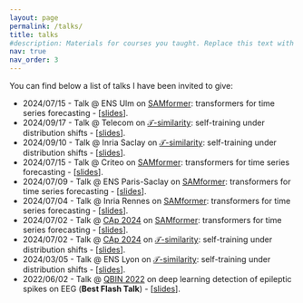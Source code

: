 ```yaml
---
layout: page
permalink: /talks/
title: talks
#description: Materials for courses you taught. Replace this text with your description.
nav: true
nav_order: 3
---
```


You can find below a list of talks I have been invited to give:
- 2024/07/15 - Talk @ ENS Ulm on <a href="https://arxiv.org/pdf/2402.10198">SAMformer</a>: transformers for time series forecasting - [<a href="/assets/pdf/Presentation_ICML_2024_CDS_ENS_Ulm_17_09_2024.pdf">slides</a>]. 
- 2024/09/17 - Talk @ Telecom on <a href="https://arxiv.org/pdf/2310.14814"> $\mathcal{T}$-similarity</a>: self-training under distribution shifts - [<a href="/assets/pdf/Presentation_AISTATS_2024_DIG_Telecom_24_09_2024.pdf">slides</a>].
- 2024/09/10 - Talk @ Inria Saclay on <a href="https://arxiv.org/pdf/2310.14814"> $\mathcal{T}$-similarity</a>: self-training under distribution shifts - [<a href="/assets/pdf/Presentation_AISTATS_2024_INRIA_SODA_MIND_10_09_2024.pdf">slides</a>].
- 2024/07/15 - Talk @ Criteo on <a href="https://arxiv.org/pdf/2402.10198">SAMformer</a>: transformers for time series forecasting - [<a href="/assets/pdf/Presentation_ICML_2024_Criteo_15_07_2024.pdf">slides</a>]. 
- 2024/07/09 - Talk @ ENS Paris-Saclay on <a href="https://arxiv.org/pdf/2402.10198">SAMformer</a>: transformers for time series forecasting - [<a href="/assets/pdf/Presentation_ICML_2024_Centre_Borelli_09_07_2024.pdf">slides</a>]. 
- 2024/07/04 - Talk @ Inria Rennes on <a href="https://arxiv.org/pdf/2402.10198">SAMformer</a>: transformers for time series forecasting - [<a href="/assets/pdf/Presentation_ICML_2024_INRIA_MALT_04_07_2024.pdf">slides</a>]. 
- 2024/07/02 - Talk @ <a href="https://caprfiap2024.sciencesconf.org/">CAp 2024</a> on <a href="https://arxiv.org/pdf/2402.10198">SAMformer</a>: transformers for time series forecasting - [<a href="/assets/pdf/Presentation_ICML_2024_Generic.pdf">slides</a>]. 
- 2024/07/02 - Talk @ <a href="https://caprfiap2024.sciencesconf.org/">CAp 2024</a> on <a href="https://arxiv.org/pdf/2310.14814"> $\mathcal{T}$-similarity</a>: self-training under distribution shifts - [<a href="/assets/pdf/Presentation_AISTATS_2024_generic.pdf">slides</a>]. 
- 2024/03/05 - Talk @ ENS Lyon on <a href="https://arxiv.org/pdf/2310.14814"> $\mathcal{T}$-similarity</a>: self-training under distribution shifts - [<a href="/assets/pdf/Presentation_AISTATS_2024_MLSP_ENS_Lyon_05_03_2024.pdf">slides</a>].
- 2022/06/02 - Talk @ <a href="https://event.fourwaves.com/qbinscientificday2022/pages">QBIN 2022</a> on deep learning detection of epileptic spikes on EEG (**Best Flash Talk**) - [<a href="/assets/pdf/Presentation_QBIN_2022.pdf">slides</a>].
